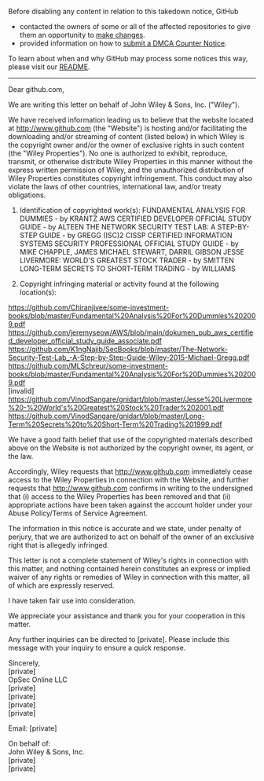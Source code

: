Before disabling any content in relation to this takedown notice, GitHub
- contacted the owners of some or all of the affected repositories to give them an opportunity to [make changes](https://docs.github.com/en/github/site-policy/dmca-takedown-policy#a-how-does-this-actually-work).
- provided information on how to [submit a DMCA Counter Notice](https://docs.github.com/en/articles/guide-to-submitting-a-dmca-counter-notice).

To learn about when and why GitHub may process some notices this way, please visit our [README](https://github.com/github/dmca/blob/master/README.md#anatomy-of-a-takedown-notice).

---

Dear github.com,

We are writing this letter on behalf of John Wiley & Sons, Inc. ("Wiley").

We have received information leading us to believe that the website located at http://www.github.com (the "Website") is hosting and/or facilitating the downloading and/or streaming of content (listed below) in which Wiley is the copyright owner and/or the owner of exclusive rights in such content (the "Wiley Properties"). No one is authorized to exhibit, reproduce, transmit, or otherwise distribute Wiley Properties in this manner without the express written permission of Wiley, and the unauthorized distribution of Wiley Properties constitutes copyright infringement. This conduct may also violate the laws of other countries, international law, and/or treaty obligations.

1. Identification of copyrighted work(s):
FUNDAMENTAL ANALYSIS FOR DUMMIES - by KRANTZ
AWS CERTIFIED DEVELOPER OFFICIAL STUDY GUIDE - by ALTEEN
THE NETWORK SECURITY TEST LAB: A STEP-BY-STEP GUIDE - by GREGG
(ISC)2 CISSP CERTIFIED INFORMATION SYSTEMS SECURITY PROFESSIONAL OFFICIAL STUDY GUIDE - by MIKE CHAPPLE, JAMES MICHAEL STEWART, DARRIL GIBSON
JESSE LIVERMORE: WORLD'S GREATEST STOCK TRADER - by SMITTEN
LONG-TERM SECRETS TO SHORT-TERM TRADING - by WILLIAMS

2. Copyright infringing material or activity found at the following location(s):

https://github.com/Chiranjivee/some-investment-books/blob/master/Fundamental%20Analysis%20For%20Dummies%202009.pdf  
https://github.com/jeremyseow/AWS/blob/main/dokumen_pub_aws_certified_developer_official_study_guide_associate.pdf  
https://github.com/K1ngNajib/SecBooks/blob/master/The-Network-Security-Test-Lab_-A-Step-by-Step-Guide-Wiley-2015-Michael-Gregg.pdf  
https://github.com/MLSchreur/some-investment-books/blob/master/Fundamental%20Analysis%20For%20Dummies%202009.pdf  
[invalid]  
https://github.com/VinodSangare/gnidart/blob/master/Jesse%20Livermore%20-%20World's%20Greatest%20Stock%20Trader%202001.pdf  
https://github.com/VinodSangare/gnidart/blob/master/Long-Term%20Secrets%20to%20Short-Term%20Trading%201999.pdf

We have a good faith belief that use of the copyrighted materials described above on the Website is not authorized by the copyright owner, its agent, or the law.

Accordingly, Wiley requests that http://www.github.com immediately cease access to the Wiley Properties in connection with the Website, and further requests that http://www.github.com confirms in writing to the undersigned that (i) access to the Wiley Properties has been removed and that (ii) appropriate actions have been taken against the account holder under your Abuse Policy/Terms of Service Agreement.

The information in this notice is accurate and we state, under penalty of perjury, that we are authorized to act on behalf of the owner of an exclusive right that is allegedly infringed.

This letter is not a complete statement of Wiley's rights in connection with this matter, and nothing contained herein constitutes an express or implied waiver of any rights or remedies of Wiley in connection with this matter, all of which are expressly reserved.

I have taken fair use into consideration.

We appreciate your assistance and thank you for your cooperation in this matter.

Any further inquiries can be directed to [private]. Please include this message with your inquiry to ensure a quick response.

Sincerely,  
[private]  
OpSec Online LLC  
[private]  
[private]  
[private]  
[private]  

Email: [private]  

On behalf of:  
John Wiley & Sons, Inc.  
[private]  
[private]  
